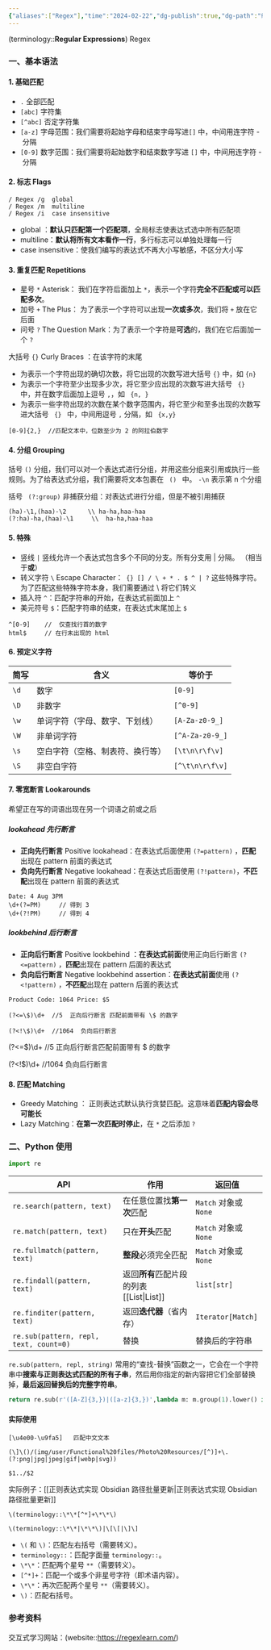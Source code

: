```yaml
---
{"aliases":["Regex"],"time":"2024-02-22","dg-publish":true,"dg-path":"编程语言/正则表达式.md","permalink":"/编程语言/正则表达式/","dgPassFrontmatter":true,"noteIcon":"","created":"2024-05-21T15:20:28.000+08:00","updated":"2025-09-29T18:30:12.000+08:00"}
---
```



(terminology::**Regular Expressions**) Regex  
### 一、基本语法
#### 1. 基础匹配
- `.`  全部匹配
- `[abc]`  字符集
- `[^abc]`  否定字符集
- `[a-z]`  字母范围：我们需要将起始字母和结束字母写进`[]` 中，中间用连字符 - 分隔
- `[0-9]`  数字范围：我们需要将起始数字和结束数字写进 `[]` 中，中间用连字符 - 分隔

#### 2. 标志 Flags 
```
/ Regex /g  global 
/ Regex /m  multiline
/ Regex /i  case insensitive
```

- global ：**默认只匹配第一个匹配项**，全局标志使表达式选中所有匹配项
- multiline：**默认将所有文本看作一行**，多行标志可以单独处理每一行
- case insensitive：使我们编写的表达式不再大小写敏感，不区分大小写

#### 3. 重复匹配 Repetitions
- 星号 ` * `  Asterisk： 我们在字符后面加上 `*`，表示一个字符**完全不匹配或可以匹配多次**。
- 加号 ` + ` The Plus： 为了表示一个字符可以出现**一次或多次**，我们将 `+` 放在它后面
- 问号  ` ? ` The Question Mark：为了表示一个字符是**可选**的，我们在它后面加一个 `?`

大括号 ` {} ` Curly Braces ：在该字符的末尾
- 为表示一个字符出现的确切次数，将它出现的次数写进大括号 `{}` 中，如 `{n}` 
- 为表示一个字符至少出现多少次，将它至少应出现的次数写进大括号 ` {} ` 中，并在数字后面加上逗号 `,`，如 ` {n, }`
- 为表示一些字符出现的次数在某个数字范围内，将它至少和至多出现的次数写进大括号 ` {} ` 中，中间用逗号 `,` 分隔，如 ` {x,y}`

```
[0-9]{2,}  //匹配文本中，位数至少为 2 的阿拉伯数字
```
#### 4. 分组 Grouping
括号 `()` 分组，我们可以对一个表达式进行分组，并用这些分组来引用或执行一些规则。为了给表达式分组，我们需要将文本包裹在 ` () ` 中。   `-\n` 表示第 n 个分组

括号 ` (?:group)` 非捕获分组：对表达式进行分组，但是不被引用捕获 
```
(ha)-\1,(haa)-\2      \\ ha-ha,haa-haa 
(?:ha)-ha,(haa)-\1     \\  ha-ha,haa-haa
```

#### 5. 特殊
- 竖线 ` | `  竖线允许一个表达式包含多个不同的分支。所有分支用 | 分隔。 （相当于**或**）
- 转义字符 ` \ ` Escape Character：` {} [] / \ + * . $ ^ | ?` 这些特殊字符。为了匹配这些特殊字符本身，我们需要通过 \ 将它们转义 
- 插入符 `^`：匹配字符串的开始，在表达式前面加上 `^`
- 美元符号 `$`：匹配字符串的结束，在表达式末尾加上 `$`

```
^[0-9]    //  仅查找行首的数字
html$     // 在行末出现的 html
```


#### 6. 预定义字符

| 简写   | 含义               | 等价于             |
| ---- | ---------------- | --------------- |
| `\d` | 数字               | `[0-9]`         |
| `\D` | 非数字              | `[^0-9]`        |
| `\w` | 单词字符（字母、数字、下划线）  | `[A-Za-z0-9_]`  |
| `\W` | 非单词字符            | `[^A-Za-z0-9_]` |
| `\s` | 空白字符（空格、制表符、换行等） | `[\t\n\r\f\v]`  |
| `\S` | 非空白字符            | `[^\t\n\r\f\v]` |

#### 7. 零宽断言 Lookarounds
希望正在写的词语出现在另一个词语之前或之后
##### lookahead 先行断言
- **正向先行断言** Positive lookahead：在表达式后面使用  `(?=pattern)` ，**匹配**出现在 pattern 前面的表达式
- **负向先行断言** Negative lookahead：在表达式后面使用 `(?!pattern)`，**不匹配**出现在 pattern 前面的表达式

```
Date: 4 Aug 3PM 
\d+(?=PM)     // 得到 3 
\d+(?!PM)     // 得到 4 
```

##### lookbehind 后行断言
- **正向后行断言** Positive lookbehind ：**在表达式前面**使用正向后行断言 `(?<=pattern)` ，**匹配**出现在 pattern 后面的表达式
- **负向后行断言** Negative lookbehind assertion：**在表达式前面**使用 `(?<!pattern)`  ，**不匹配**出现在 pattern 后面的表达式

```
Product Code: 1064 Price: $5 

(?<=\$)\d+  //5  正向后行断言 匹配前面带有 \$ 的数字 

(?<!\$)\d+  //1064  负向后行断言
```


(?<=\$)\d+  //5  正向后行断言匹配前面带有 $ 的数字 

(?<!\$)\d+  //1064  负向后行断言


#### 8. 匹配 Matching
- Greedy Matching ： 正则表达式默认执行贪婪匹配。这意味着**匹配内容会尽可能长**
- Lazy Matching：**在第一次匹配时停止**，在 `*` 之后添加 `?`


### 二、Python 使用
```python
import re
```


| API                                    | 作用                       | 返回值                |
| -------------------------------------- | ------------------------ | ------------------ |
| `re.search(pattern, text)`             | 在任意位置找**第一次**匹配          | `Match` 对象或 `None` |
| `re.match(pattern, text)`              | 只在**开头**匹配               | `Match` 对象或 `None` |
| `re.fullmatch(pattern, text)`          | **整段**必须完全匹配             | `Match` 对象或 `None` |
| `re.findall(pattern, text)`            | 返回**所有**匹配片段的列表 [[List\|List]] | `list[str]`        |
| `re.finditer(pattern, text)`           | 返回**迭代器**（省内存）           | `Iterator[Match]`  |
| `re.sub(pattern, repl, text, count=0)` | 替换                       | 替换后的字符串            |



`re.sub(pattern, repl, string)`   常用的“查找-替换”函数之一，它会在一个字符串中**搜索与正则表达式匹配的所有子串**，然后用你指定的新内容把它们全部替换掉，**最后返回替换后的完整字符串**。 

```python
return re.sub(r'([A-Z]{3,})|([a-z]{3,})',lambda m: m.group(1).lower() if m.group(1) else m.group(2).upper(),s)
```

#### 实际使用
```
[\u4e00-\u9fa5]   匹配中文文本

(\]\()/(img/user/Functional%20files/Photo%20Resources/[^)]+\. (?:png|jpg|jpeg|gif|webp|svg))

$1../$2

```

实际例子：[[正则表达式实现 Obsidian 路径批量更新\|正则表达式实现 Obsidian 路径批量更新]]

```
\(terminology::\*\*[^*]+\*\*\)

\(terminology::\*\*|\*\*\)|\[\[|\]\]

```

- `\(` 和 `\)`：匹配左右括号（需要转义）。
- `terminology::`：匹配字面量 `terminology::`。
- `\*\*`：匹配两个星号 `**`（需要转义）。
- `[^*]+`：匹配一个或多个非星号字符（即术语内容）。
- `\*\*`：再次匹配两个星号 `**`（需要转义）。
- `\)`：匹配右括号。

### 参考资料
交互式学习网站：(website::https://regexlearn.com/) 

